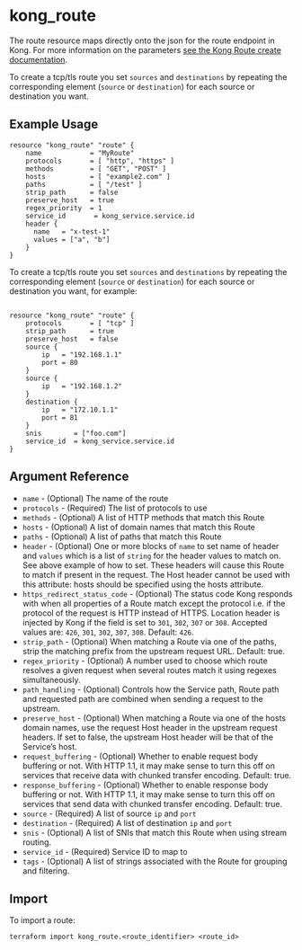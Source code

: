 # kong_route

The route resource maps directly onto the json for the route endpoint in Kong. For more information on the parameters [see the Kong Route create documentation](https://docs.konghq.com/gateway-oss/2.5.x/admin-api/#route-object).

To create a tcp/tls route you set `sources` and `destinations` by repeating the corresponding element (`source` or `destination`) for each source or destination you want.

## Example Usage

```hcl
resource "kong_route" "route" {
    name            = "MyRoute"
	protocols 	    = [ "http", "https" ]
	methods 	    = [ "GET", "POST" ]
	hosts 		    = [ "example2.com" ]
	paths 		    = [ "/test" ]
	strip_path 	    = false
	preserve_host 	= true
	regex_priority 	= 1
	service_id 	     = kong_service.service.id
    header {
      name   = "x-test-1"
      values = ["a", "b"]
    }
}

```

To create a tcp/tls route you set `sources` and `destinations` by repeating the corresponding element (`source` or `destination`) for each source or destination you want, for example:

```hcl

resource "kong_route" "route" {
	protocols 		= [ "tcp" ]
	strip_path 		= true
	preserve_host 	= false
	source {
		ip   = "192.168.1.1"
		port = 80
	}
	source {
		ip   = "192.168.1.2"
	}
	destination {
		ip   = "172.10.1.1"
		port = 81
	}
	snis		= ["foo.com"]
	service_id  = kong_service.service.id
}
```

## Argument Reference

* `name` - (Optional) The name of the route
* `protocols` - (Required) The list of protocols to use
* `methods` - (Optional) A list of HTTP methods that match this Route
* `hosts` - (Optional) A list of domain names that match this Route  
* `paths` - (Optional) A list of paths that match this Route
* `header` - (Optional) One or more blocks of `name` to set name of header and `values` which is a list of `string` for the header values to match on.  See above example of how to set.  These headers will cause this Route to match if present in the request. The Host header cannot be used with this attribute: hosts should be specified using the hosts attribute.
* `https_redirect_status_code` - (Optional) The status code Kong responds with when all properties of a Route match except the protocol i.e. if the protocol of the request is HTTP instead of HTTPS. Location header is injected by Kong if the field is set to `301`, `302`, `307` or `308`. Accepted values are: `426`, `301`, `302`, `307`, `308`. Default: `426`.  
* `strip_path` - (Optional) When matching a Route via one of the paths, strip the matching prefix from the upstream request URL. Default: true.
* `regex_priority` - (Optional) A number used to choose which route resolves a given request when several routes match it using regexes simultaneously.
* `path_handling` - (Optional) Controls how the Service path, Route path and requested path are combined when sending a request to the upstream.
* `preserve_host` - (Optional) When matching a Route via one of the hosts domain names, use the request Host header in the upstream request headers. If set to false, the upstream Host header will be that of the Service’s host.
* `request_buffering` - (Optional) Whether to enable request body buffering or not. With HTTP 1.1, it may make sense to turn this off on services that receive data with chunked transfer encoding. Default: true.
* `response_buffering` - (Optional) Whether to enable response body buffering or not. With HTTP 1.1, it may make sense to turn this off on services that send data with chunked transfer encoding. Default: true.  
* `source` - (Required) A list of source `ip` and `port`
* `destination` - (Required) A list of destination `ip` and `port`
* `snis` - (Optional) A list of SNIs that match this Route when using stream routing.
* `service_id` - (Required) Service ID to map to
* `tags` - (Optional) A list of strings associated with the Route for grouping and filtering.


## Import

To import a route:

```shell
terraform import kong_route.<route_identifier> <route_id>
```
